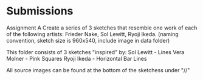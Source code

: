 # Submissions
Assignment A Create a series of 3 sketches that resemble one work of each of the following artists: 
Frieder Nake, Sol Lewitt, Ryoji Ikeda. (naming convention, sketch size is 960x540, include image in data folder)

This folder consists of 3 sketches "inspired" by:
Sol Lewitt - Lines
Vera Molner - Pink Squares
Ryoji Ikeda - Horizontal Bar Lines

All source images can be found at the bottom of the sketchess under "//"
